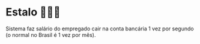 # Estalo 🫰🫰🫰

Sistema faz salário do empregado cair na conta bancária 1 vez por segundo (o normal no Brasil  é 1 vez por mês).
